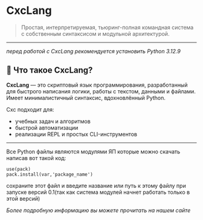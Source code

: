 # CxcLang

> Простая, интерпретируемая, тьюринг-полная командная система с собственным синтаксисом и модульной архитектурой.

---

_перед работой с CxcLang рекомендуется установить Python 3.12.9_

## 🚀 Что такое CxcLang?

**CxcLang** — это скриптовый язык программирования, разработанный для быстрого написания логики, работы с текстом, данными и файлами. Имеет минималистичный синтаксис, вдохновлённый Python.

Cxc подходит для:
- учебных задач и алгоритмов
- быстрой автоматизации
- реализации REPL и простых CLI-инструментов

---
Все Python файлы являются модулями ЯП которые можно скачать написав вот такой код:
```
use(pack)
pack.install(var,'package_name')
```
сохраните этот файл и введите название или путь к этому файлу при запуске версий 0.1(так как система модулей начнет работать только в этой версий)

_Более подробную информацию вы можете прочитать на нашем сайте_
